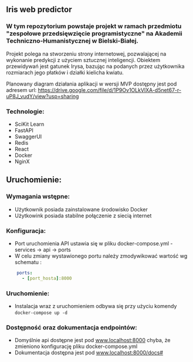 ## Iris web predictor
### W tym repozytorium powstaje projekt w ramach przedmiotu "zespołowe przedsięwzięcie programistyczne" na Akademii Techniczno-Humanistycznej w Bielski-Białej. 

Projekt polega na stworzeniu strony internetowej, pozwalającej na wykonanie predykcji z użyciem sztucznej inteligencji.
Obiektem przewidywań jest gatunek Irysa, bazując na podanych przez użytkownika rozmiarach jego płatków i działki kielicha kwiatu.

Planowany diagram działania aplikacji w wersji MVP dostępny jest pod adresem url: 
https://drive.google.com/file/d/1P9Ov1OLkVlXA-d5net67-r-uP8J_vudY/view?usp=sharing


### Technologie:

- SciKit Learn
- FastAPI
- SwaggerUI 
- Redis
- React
- Docker
- NginX

## Uruchomienie:
### Wymagania wstępne:
- Użytkownik posiada zainstalowane środowisko Docker
- Użytkowink posiada stabilne połączenie z siecią internet

### Konfiguracja:
- Port uruchomienia API ustawia się w pliku docker-compose.yml - services -> api -> ports
- W celu zmiany wystawionego portu należy zmodywikować wartość wg schematu :
```yaml
    ports:
      - [port_hosta]:8000
```

### Uruchomienie:
- Instalacja wraz z uruchomieniem odbywa się przy użyciu komendy ```docker-compose up -d```

### Dostępność oraz dokumentacja endpointów:
- Domyślnie api dostępne jest pod www.localhost:8000 chyba, że zmieniono konfigurację pliku docker-compose.yml<br>
- Dokumentacja dostępna jest pod www.localhost:8000/docs#